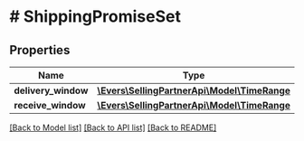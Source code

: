 # # ShippingPromiseSet

## Properties

Name | Type | Description | Notes
------------ | ------------- | ------------- | -------------
**delivery_window** | [**\Evers\SellingPartnerApi\Model\TimeRange**](TimeRange.md) |  | [optional]
**receive_window** | [**\Evers\SellingPartnerApi\Model\TimeRange**](TimeRange.md) |  | [optional]

[[Back to Model list]](../../README.md#models) [[Back to API list]](../../README.md#endpoints) [[Back to README]](../../README.md)
